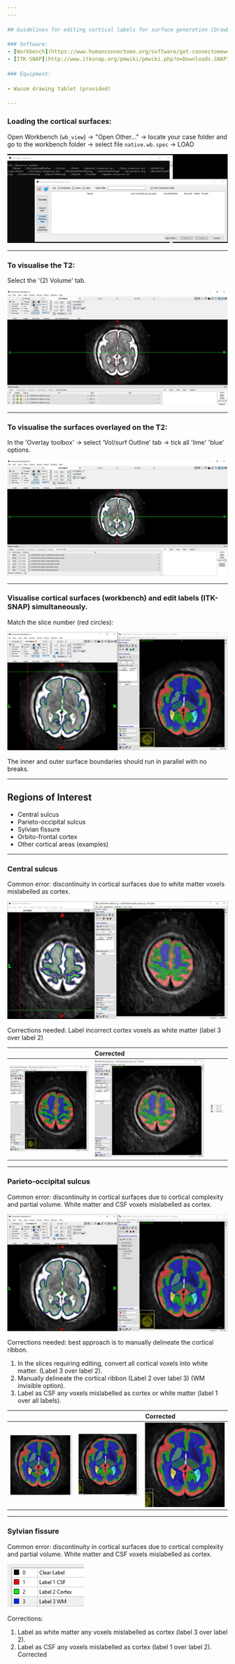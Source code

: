 ```yaml
---
---

## Guidelines for editing cortical labels for surface generation (DrawEM v1.2)

### Software:
- [Workbench](https://www.humanconnectome.org/software/get-connectomeworkbench#download)
- [ITK-SNAP](http://www.itksnap.org/pmwiki/pmwiki.php?n=Downloads.SNAP3)

### Equipment:

- Wacom drawing tablet (provided)

---
```


### Loading the cortical surfaces:

Open Workbench (`wb_view`) → "Open Other..." → locate your case folder and go to the workbench folder
→ select file `native.wb.spec` → LOAD

[![loading cortical surfaces](assets/images/editing-cortical-labels/ctx-labels-000.png)](assets/images/editing-cortical-labels/ctx-labels-000.png)


---

### To visualise the T2:

Select the '(2) Volume' tab.

[![visualise T2](assets/images/editing-cortical-labels/ctx-labels-001.png)](assets/images/editing-cortical-labels/ctx-labels-001.png)

---

### To visualise the surfaces overlayed on the T2:

In the 'Overlay toolbox' → select ‘Vol/surf Outline’ tab → tick all 'lime' 'blue' options.

[![visualise surfaces](assets/images/editing-cortical-labels/ctx-labels-002.png)](assets/images/editing-cortical-labels/ctx-labels-002.png)

---

### Visualise cortical surfaces (workbench) and edit labels (ITK-SNAP) simultaneously.

Match the slice number (red circles):

[![visualise and edit](assets/images/editing-cortical-labels/ctx-labels-003.png)](assets/images/editing-cortical-labels/ctx-labels-003.png)

The inner and outer surface boundaries should run in parallel with no breaks.

---

## Regions of Interest

- Central sulcus
- Parieto-occipital sulcus
- Sylvian fissure
- Orbito-frontal cortex
- Other cortical areas (examples)

---

### Central sulcus

Common error: discontinuity in cortical surfaces due to white matter voxels mislabelled as cortex.

[![central sulcus error](assets/images/editing-cortical-labels/ctx-labels-004.png)](assets/images/editing-cortical-labels/ctx-labels-004.png)

Corrections needed: Label incorrect cortex voxels as white matter (label 3 over label 2)

|     | Corrected |     |
|:----|:----------|:----|
| [![central sulcus before](assets/images/editing-cortical-labels/ctx-labels-005.png)](assets/images/editing-cortical-labels/ctx-labels-005.png) | [![central sulcus after](assets/images/editing-cortical-labels/ctx-labels-006.png)](assets/images/editing-cortical-labels/ctx-labels-006.png) | ![central sulcus legend](assets/images/editing-cortical-labels/ctx-labels-007.png) |

---

### Parieto-occipital sulcus

Common error: discontinuity in cortical surfaces due to cortical complexity and partial volume. White matter and CSF voxels mislabelled as cortex.

[![parieto-occipital sulcus error](assets/images/editing-cortical-labels/ctx-labels-008.png)](assets/images/editing-cortical-labels/ctx-labels-008.png)


Corrections needed: best approach is to manually delineate the cortical ribbon.

1. In the slices requiring editing, convert all cortical voxels into white matter. (Label 3 over
label 2).
2. Manually delineate the cortical ribbon (Label 2 over label 3) (WM invisible option).
3. Label as CSF any voxels mislabelled as cortex or white matter (label 1 over all labels).

|     |     | Corrected |
|:----|:----|:----------|
| [![Parieto-occipital sulcus step 1](assets/images/editing-cortical-labels/ctx-labels-009.png)](assets/images/editing-cortical-labels/ctx-labels-009.png) | [![Parieto-occipital sulcus step 2](assets/images/editing-cortical-labels/ctx-labels-010.png)](assets/images/editing-cortical-labels/ctx-labels-010.png) | [![Parieto-occipital sulcus step 3](assets/images/editing-cortical-labels/ctx-labels-011.png)](assets/images/assets/images/editing-cortical-labels/ctx-labels-011.png) |

---

### Sylvian fissure

Common error: discontinuity in cortical surfaces due to cortical complexity and partial volume. White matter and CSF voxels mislabelled as cortex.

[![sylvian fissure error](assets/images/editing-cortical-labels/ctx-labels-012.png)](assets/images/editing-cortical-labels/ctx-labels-012.png)


Corrections:

1. Label as white matter any voxels mislabelled as cortex (label 3 over label 2).
2. Label as CSF any voxels mislabelled as cortex (label 1 over label 2).
Corrected

